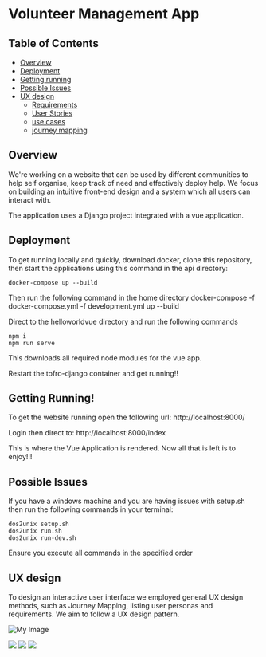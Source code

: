 # Volunteer Management App

## Table of Contents
- <a href="#1">Overview</a>
- <a href="#2">Deployment</a>
- <a href="#3">Getting running</a>
- <a href="#4">Possible Issues</a>
- <a href="#5">UX design</a>
  - <a href="#6">Requirements</a>
  - <a href="#7">User Stories</a>
  - <a href="#8">use cases</a>
  - <a href="#8">journey mapping</a>

<h2 id="1">Overview</h2>
We're working on a website that can be used by different communities to help self organise, keep track of need and effectively deploy help. We focus on building an intuitive front-end design and a system which all users can interact with.

The application uses a Django project integrated with a vue application.



<h2 id="2"> Deployment</h2>
To get running locally and quickly, download docker, clone this repository, then start the applications using this command in the api directory:

    docker-compose up --build

Then run the following command in the home directory
    docker-compose -f docker-compose.yml -f development.yml up --build

Direct to the helloworldvue directory and run the following commands

```
npm i
npm run serve
```

This downloads all required node modules for the vue app.

Restart the tofro-django container and get running!!

<h2 id="3"> Getting Running! </h2> 

To get the website running open the following url:
    http://localhost:8000/

Login then direct to:
    http://localhost:8000/index

This is where the Vue Application is rendered. Now all that is left is to enjoy!!!

<h2 id="4">  Possible Issues </h2>
If you have a windows machine and you are having issues with setup.sh then run the following commands in your terminal:

```
dos2unix setup.sh
dos2unix run.sh
dos2unix run-dev.sh
```

Ensure you execute all commands in the specified order

<h2 id="5">  UX design </h2> 
To design an interactive user interface we employed general UX design methods, such as Journey Mapping, listing user personas and requirements. We aim to follow a UX design pattern.

![My Image](images/image1.jpg)

<a id="6">
  <img src="images/image2.jpg">
</a>

<a id="7">
  <img src="images/image3.jpg">
</a>

<a id="8">
  <img src="images/image4.jpg">
</a>
